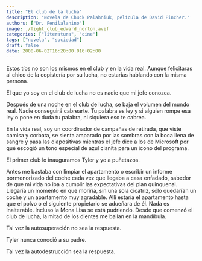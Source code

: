 ```yaml
---
title: "El club de la lucha"
description: "Novela de Chuck Palahniuk, película de David Fincher."
authors: ["Dr. Fenilalanino"]
image: ./fight_club_edward_norton.avif
categories: ["literatura", "cine"]
tags: ["novela", "sociedad"]
draft: false
date: 2008-06-02T16:20:00.016+02:00
---
```



Estos tíos no son los mismos en el club y en la vida real. Aunque felicitaras al chico de la copistería por su lucha, no estarías hablando con la misma persona.

El que yo soy en el club de lucha no es nadie que mi jefe conozca.

Después de una noche en el club de lucha, se baja el volumen del mundo real. Nadie conseguirá cabrearte. Tu palabra es ley y si alguien rompe esa ley o pone en duda tu palabra, ni siquiera eso te cabrea.

En la vida real, soy un coordinador de campañas de retirada, que viste camisa y corbata, se sienta amparado por las sombras con la boca llena de sangre y pasa las diapositivas mientras el jefe dice a los de Microsoft por qué escogió un tono especial de azul cianita para un icono del programa.

El primer club lo inauguramos Tyler y yo a puñetazos.

Antes me bastaba con limpiar el apartamento o escribir un informe pormenorizado del coche cada vez que llegaba a casa enfadado, sabedor de que mi vida no iba a cumplir las expectativas del plan quinquenal. Llegaría un momento en que moriría, sin una sola cicatriz, sólo quedarían un coche y un apartamento muy agradable. Allí estaría el apartamento hasta que el polvo o el siguiente propietario se adueñara de él. Nada es inalterable. Incluso la Mona Lisa se está pudriendo. Desde que comenzó el club de lucha, la mitad de los dientes me bailan en la mandíbula.

Tal vez la autosuperación no sea la respuesta.

Tyler nunca conoció a su padre.

Tal vez la autodestrucción sea la respuesta.
